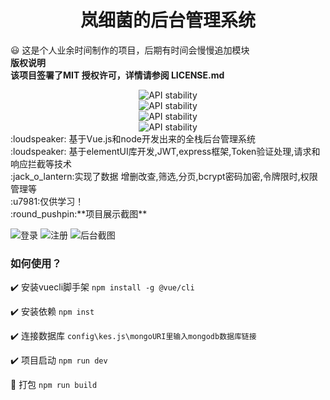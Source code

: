  
<h1 align="center">岚细菌的后台管理系统</h1>
 
 :smiley: 这是个人业余时间制作的项目，后期有时间会慢慢追加模块<br/>
 **版权说明**<br/>
 **该项目签署了MIT 授权许可，详情请参阅 LICENSE.md** 
 <div align="center">
<div align="center">
  <img src="https://img.shields.io/badge/npm-6.4.1-blue.svg"
      alt="API stability" />
</div>
<div align="center">
  <img src="https://img.shields.io/badge/vue.js-2.x-brightgreen.svg"
      alt="API stability" />
</div>
<div align="center">
  <img src="https://img.shields.io/badge/node.js-v10.15.3-yellow.svg"
      alt="API stability" />
</div>
<div align="center">
  <img src="https://img.shields.io/badge/express-4.16.3-orange.svg"
      alt="API stability" />
</div>
</div>
:loudspeaker: 基于Vue.js和node开发出来的全栈后台管理系统<br/>
:loudspeaker: 基于elementUI库开发,JWT,express框架,Token验证处理,请求和响应拦截等技术<br/>
:jack_o_lantern:实现了数据 增删改查,筛选,分页,bcrypt密码加密,令牌限时,权限管理等<br/>
:u7981:仅供学习！<br/>
:round_pushpin:**项目展示截图** <br/>


![登录](https://images.gitee.com/uploads/images/2019/0611/113955_dd15ebc2_1138914.png "首页.PNG")
![注册](https://images.gitee.com/uploads/images/2019/0611/114010_3668f063_1138914.png "注册.PNG")
![后台截图](https://images.gitee.com/uploads/images/2019/0611/114022_319d4ca0_1138914.png "内部.PNG")

### 如何使用？
:heavy_check_mark: 安装vuecli脚手架
`npm install -g @vue/cli`

:heavy_check_mark: 安装依赖
`npm inst`

:heavy_check_mark: 连接数据库
`config\kes.js\mongoURI里输入mongodb数据库链接`

:heavy_check_mark: 项目启动
`npm run dev`

:red_circle: 打包
`npm run build`
